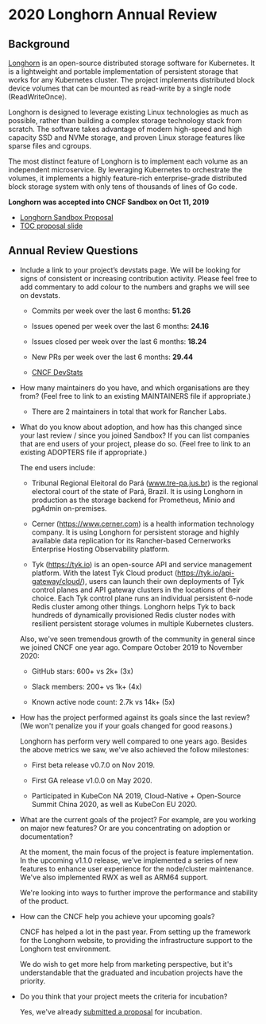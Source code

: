 # 2020 Longhorn Annual Review

## Background

[Longhorn](https://longhorn.io) is an open-source distributed storage software for Kubernetes. It is a lightweight and portable implementation of persistent storage that works for any Kubernetes cluster. The project implements distributed block device volumes that can be mounted as read-write by a single node (ReadWriteOnce).

Longhorn is designed to leverage existing Linux technologies as much as possible, rather than building a complex storage technology stack from scratch. The software takes advantage of modern high-speed and high capacity SSD and NVMe storage, and proven Linux storage features like sparse files and cgroups.

The most distinct feature of Longhorn is to implement each volume as an independent microservice. By leveraging Kubernetes to orchestrate the volumes, it implements a highly feature-rich enterprise-grade distributed block storage system with only tens of thousands of lines of Go code.

**Longhorn was accepted into CNCF Sandbox on Oct 11, 2019**
- [Longhorn Sandbox Proposal](https://github.com/cncf/toc/pull/259)
- [TOC proposal slide](https://docs.google.com/presentation/d/1_Fr8DPaKNb-wyM2GQqWC_PtcuatScjnbGFGvySHyAIc/edit?usp=sharing)

## Annual Review Questions

* Include a link to your project’s devstats page. We will be looking for signs of consistent or increasing contribution activity. Please feel free to add commentary to add colour to the numbers and graphs we will see on devstats.

  * Commits per week over the last 6 months: **51.26**

  * Issues opened per week over the last 6 months: **24.16**

  * Issues closed per week over the last 6 months: **18.24**

  * New PRs per week over the last 6 months: **29.44**

  * [CNCF DevStats](https://longhorn.devstats.cncf.io)

* How many maintainers do you have, and which organisations are they from? (Feel free to link to an existing MAINTAINERS file if appropriate.)

  * There are 2 maintainers in total that work for Rancher Labs.

* What do you know about adoption, and how has this changed since your last review / since you joined Sandbox? If you can list companies that are end users of your project, please do so. (Feel free to link to an existing ADOPTERS file if appropriate.)

  The end users include:

  * Tribunal Regional Eleitoral do Pará (www.tre-pa.jus.br) is the regional electoral court of the state of Pará, Brazil. It is using Longhorn in production as the storage backend for Prometheus, Minio and pgAdmin on-premises.

  * Cerner (https://www.cerner.com) is a health information technology company. It is using Longhorn for persistent storage and highly available data replication for its Rancher-based Cernerworks Enterprise Hosting Observability platform.

  * Tyk (https://tyk.io) is an open-source API and service management platform. With the latest Tyk Cloud product (https://tyk.io/api-gateway/cloud/), users can launch their own deployments of Tyk control planes and API gateway clusters in the locations of their choice. Each Tyk control plane runs an individual persistent 6-node Redis cluster among other things. Longhorn helps Tyk to back hundreds of dynamically provisioned Redis cluster nodes with resilient persistent storage volumes in multiple Kubernetes clusters.

  Also, we've seen tremendous growth of the community in general since we joined CNCF one year ago. Compare October 2019 to November 2020:

  * GitHub stars: 600+ vs 2k+ (3x)

  * Slack members: 200+ vs 1k+ (4x)

  * Known active node count: 2.7k vs 14k+ (5x)

* How has the project performed against its goals since the last review? (We won't penalize you if your goals changed for good reasons.)

  Longhorn has perform very well compared to one years ago. Besides the above metrics we saw, we've also achieved the follow milestones:

  * First beta release v0.7.0 on Nov 2019.

  * First GA release v1.0.0 on May 2020.

  * Participated in KubeCon NA 2019, Cloud-Native + Open-Source Summit China 2020, as well as KubeCon EU 2020.

* What are the current goals of the project? For example, are you working on major new features? Or are you concentrating on adoption or documentation?

  At the moment, the main focus of the project is feature implementation. In the upcoming v1.1.0 release, we've implemented a series of new features to enhance user experience for the node/cluster maintenance. We've also implemented RWX as well as ARM64 support.

  We're looking into ways to further improve the performance and stability of the product.

* How can the CNCF help you achieve your upcoming goals?

  CNCF has helped a lot in the past year. From setting up the framework for the Longhorn website, to providing the infrastructure support to the Longhorn test environment.

  We do wish to get more help from marketing perspective, but it's understandable that the graduated and incubation projects have the priority.

* Do you think that your project meets the criteria for incubation?

  Yes, we've already [submitted a proposal](https://github.com/cncf/toc/pull/553) for incubation.
